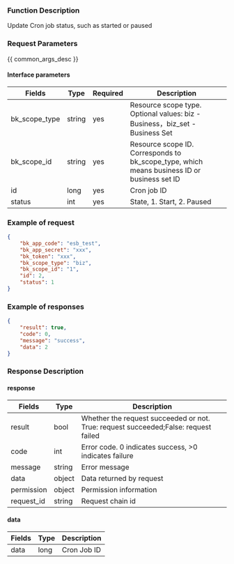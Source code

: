 ### Function Description

Update Cron job status, such as started or paused

### Request Parameters

{{ common_args_desc }}

#### Interface parameters

| Fields  |  Type  | Required | Description |
|----------- |------------|--------|------------|
| bk_scope_type | string | yes  | Resource scope type. Optional values: biz - Business，biz_set - Business Set |
| bk_scope_id | string | yes | Resource scope ID. Corresponds to bk_scope_type, which means business ID or business set ID |
| id         |   long      |  yes |Cron job ID|
| status     |   int       |  yes  |State, 1. Start, 2. Paused|

### Example of request

```json
{
    "bk_app_code": "esb_test",
    "bk_app_secret": "xxx",
    "bk_token": "xxx",
    "bk_scope_type": "biz",
    "bk_scope_id": "1",
    "id": 2,
    "status": 1
}
```

### Example of responses

```json
{
    "result": true,
    "code": 0,
    "message": "success",
    "data": 2
}
```

### Response Description

#### response
| Fields | Type  | Description |
|-----------|-----------|-----------|
| result       |  bool   | Whether the request succeeded or not. True: request succeeded;False: request failed|
| code         |  int    | Error code. 0 indicates success, >0 indicates failure|
| message      |  string |Error message|
| data         |  object |Data returned by request|
| permission   |  object |Permission information|
| request_id   |  string |Request chain id|

#### data

| Fields | Type  | Description |
|-----------|-----------|-----------|
| data     |  long      | Cron Job ID |
